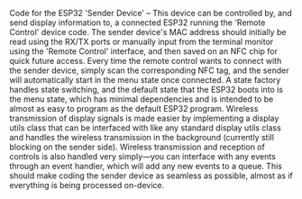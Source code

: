 Code for the ESP32 'Sender Device' – This device can be controlled by, and send display information to, a connected ESP32 running the 'Remote Control' device code. The sender device's MAC address should initially be read using the RX/TX ports or manually input from the terminal monitor using the 'Remote Control' interface, and then saved on an NFC chip for quick future access. Every time the remote control wants to connect with the sender device, simply scan the corresponding NFC tag, and the sender will automatically start in the menu state once connected. A state factory handles state switching, and the default state that the ESP32 boots into is the menu state, which has minimal dependencies and is intended to be almost as easy to program as the default ESP32 program. Wireless transmission of display signals is made easier by implementing a display utils class that can be interfaced with like any standard display utils class and handles the wireless transmission in the background (currently still blocking on the sender side). Wireless transmission and reception of controls is also handled very simply—you can interface with any events through an event handler, which will add any new events to a queue. This should make coding the sender device as seamless as possible, almost as if everything is being processed on-device.
